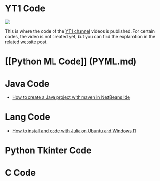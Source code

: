 # YT1 Code

![](images/tyt1-ca.png?raw=true)

This is where the code of the [YT1 channel](https://www.youtube.com/channel/UCyouN2On4khB5is1RcrR8Hw ) videos is published. For certain codes, the video is not created yet, but you can find the explanation in the related [website](https://www.aimosta.com) post.

# [[Python ML Code]] (PYML.md)
# Java Code
- [How to create a Java project with maven in NettBeans Ide](https://youtu.be/01RlETg4ST8) 
# Lang Code
- [How to install and code with Julia on Ubuntu and Windows 11](https://youtu.be/2XtzjlLwGuU)
# Python Tkinter Code
# C Code

